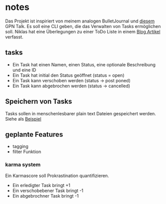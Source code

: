 # notes

Das Projekt ist inspiriert von meinem analogen BulletJournal und [diesem](https://entropia.de/GPN19:Plain_Text:_Die_unertr%C3%A4gliche_Leichtigkeit_des_Seins) GPN Talk. Es soll eine CLI geben, die das Verwalten von Tasks ermöglichen soll. Niklas hat eine Überlegungen zu einer ToDo Liste in einem [Blog Artikel](https://www.ytvwld.de/blog/ToDo.html) verfasst.

## tasks

* Ein Task hat einen Namen, einen Status, eine optionale Beschreibung und eine ID
* Ein Task hat initial den Status geöffnet (status = open)
* Ein Task kann verschoben werden (status -> post poned)
* Ein Task kann abgebrochen werden (status -> cancelled)

## Speichern von Tasks

Tasks sollen in menschenlesbarer plain text Dateien gespeichert werden. Siehe als [Beispiel](./example.md)

## geplante Features

* tagging
* filter Funktion

### karma system

Ein Karmascore soll Prokrastination quantifizieren.

* Ein erledigter Task bringt +1
* Ein verschobebener Task bringt -1
* Ein abgebrochner Task bringt -1
